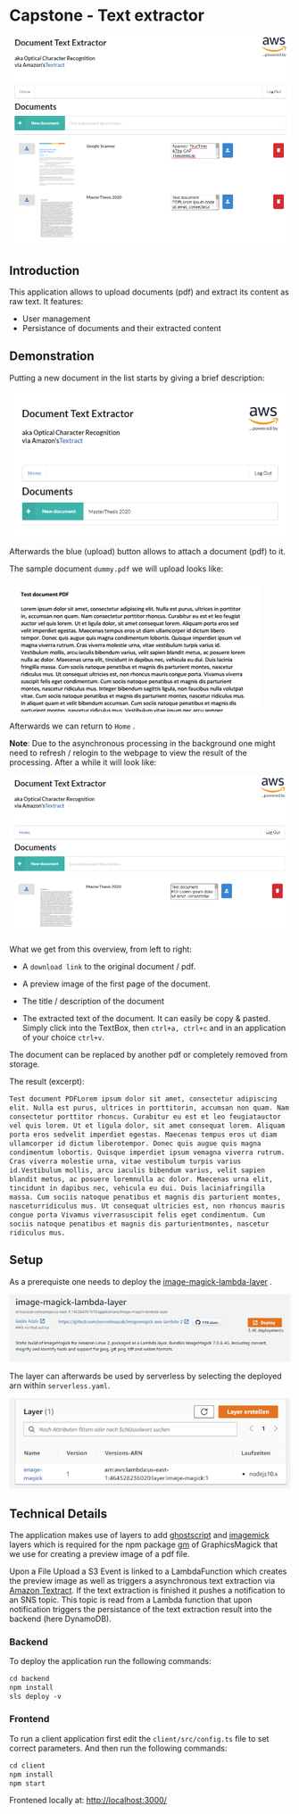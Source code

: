 # Capstone - Text extractor

![](docs/2020-08-30-23-33-16-image.png)

## Introduction

This application allows to upload documents (pdf) and extract its content as raw text. It features:

- User management
- Persistance of documents and their extracted content

## Demonstration

Putting a new document in the list starts by giving a brief description:

![](docs/2020-08-30-23-01-25-image.png)

Afterwards the blue (upload) button allows to attach a document (pdf) to it.

The sample document `dummy.pdf` we will upload looks like:

![](docs/2020-08-30-23-06-31-image.png)

Afterwards we can return to `Home` .

**Note**: Due to the asynchronous processing in the background one might need to refresh / relogin to the webpage to view the result of the processing. After a while it will look like:

![](docs/2020-08-30-23-09-41-image.png)

What we get from this overview, from left to right:

- A `download link` to the original document / pdf.

- A preview image of the first page of the document.

- The title / description of the document

- The extracted text of the document. It can easily be copy & pasted. Simply click into the TextBox, then `ctrl+a, ctrl+c` and in an application of your choice `ctrl+v`.

The document can be replaced by another pdf or completely removed from storage.

The result (excerpt):

```
Test document PDFLorem ipsum dolor sit amet, consectetur adipiscing elit. Nulla est purus, ultrices in porttitorin, accumsan non quam. Nam consectetur porttitor rhoncus. Curabitur eu est et leo feugiatauctor vel quis lorem. Ut et ligula dolor, sit amet consequat lorem. Aliquam porta eros sedvelit imperdiet egestas. Maecenas tempus eros ut diam ullamcorper id dictum liberotempor. Donec quis augue quis magna condimentum lobortis. Quisque imperdiet ipsum vemagna viverra rutrum. Cras viverra molestie urna, vitae vestibulum turpis varius id.Vestibulum mollis, arcu iaculis bibendum varius, velit sapien blandit metus, ac posuere loremnulla ac dolor. Maecenas urna elit, tincidunt in dapibus nec, vehicula eu dui. Duis laciniafringilla massa. Cum sociis natoque penatibus et magnis dis parturient montes, nasceturridiculus mus. Ut consequat ultricies est, non rhoncus mauris congue porta Vivamus viverrasuscipit felis eget condimentum. Cum sociis natoque penatibus et magnis dis parturientmontes, nascetur ridiculus mus.
```

## Setup

As a prerequiste one needs to deploy the [image-magick-lambda-layer](https://serverlessrepo.aws.amazon.com/applications/arn:aws:serverlessrepo:us-east-1:145266761615:applications~image-magick-lambda-layer) .

![](docs/2020-08-23-21-34-44-image.png)

The layer can afterwards be used by serverless by selecting the deployed arn within `serverless.yaml`.

![](docs/2020-08-23-21-35-04-image.png)

## Technical Details

The application makes use of layers to add  [ghostscript](https://github.com/shelfio/ghostscript-lambda-layer) and [imagemick](https://github.com/serverlesspub/imagemagick-aws-lambda-2) layers which is required for the npm package [gm](https://aheckmann.github.io/gm/) of GraphicsMagick that we use for creating a preview image of a pdf file. 

Upon a File Upload a S3 Event is linked to a LambdaFunction which creates the preview image as well as triggers a asynchronous text extraction via [Amazon Textract](https://aws.amazon.com/de/textract/). If the text extraction is finished it pushes a notification to an SNS topic. This topic is read from a Lambda function that upon notification triggers the persistance of the text extraction result into the backend (here DynamoDB).

### Backend

To deploy the application run the following commands:

```
cd backend
npm install
sls deploy -v
```

### Frontend

To run a client application first edit the `client/src/config.ts` file to set correct parameters. And then run the following commands:

```
cd client
npm install
npm start 
```

Frontened locally at: [http://localhost:3000/](http://localhost:3000/)
